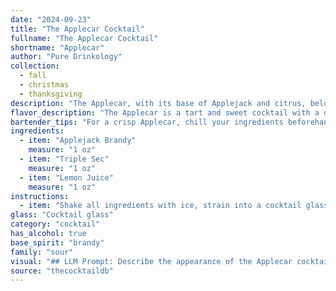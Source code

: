 ```yaml
---
date: "2024-09-23"
title: "The Applecar Cocktail"
fullname: "The Applecar Cocktail"
shortname: "Applecar"
author: "Pure Drinkology"
collection:
  - fall
  - christmas
  - thanksgiving
description: "The Applecar, with its base of Applejack and citrus, belongs to the Sour family of cocktails. Its origin is likely a modern twist on classic sour recipes, incorporating the unique flavor of Applejack, a spirit distilled from apple cider. "
flavor_description: "The Applecar is a tart and sweet cocktail with a delightful balance.  Applejack's rustic apple flavor shines through, softened by the citrusy zest of Triple Sec. Lemon juice adds a bright acidity that cuts through the sweetness, creating a refreshing and complex experience.  It's a perfect blend of fruity sweetness and tartness, with a subtle hint of applejack's unique character. "
bartender_tips: "For a crisp Applecar, chill your ingredients beforehand. Use fresh lemon juice for optimal flavor. Shake vigorously with ice to ensure proper dilution and a refreshing chill. Strain into a chilled coupe glass, and garnish with a lemon twist for an elegant touch. "
ingredients:
  - item: "Applejack Brandy"
    measure: "1 oz"
  - item: "Triple Sec"
    measure: "1 oz"
  - item: "Lemon Juice"
    measure: "1 oz"
instructions:
  - item: "Shake all ingredients with ice, strain into a cocktail glass, and serve."
glass: "Cocktail glass"
category: "cocktail"
has_alcohol: true
base_spirit: "brandy"
family: "sour"
visual: "## LLM Prompt: Describe the appearance of the Applecar cocktail.**Imagine a cocktail called Applecar made with:*** **Applejack:** A clear, slightly amber-colored apple brandy with a rich, fruity aroma.* **Triple Sec:** A clear, orange-flavored liqueur with a sweet and citrusy aroma.* **Lemon Juice:** Freshly squeezed, bright yellow juice with a tart, tangy flavor.**Consider the following factors:*** **Color:** What color would the combination of these ingredients create? Would it be a pale yellow, a vibrant amber, or something in between?* **Clarity:** Would the drink be clear, cloudy, or slightly hazy?* **Texture:** Would it be smooth, silky, or slightly viscous?* **Garnish:** What type of garnish would complement the flavor profile and enhance the visual appeal of the drink?**Describe the appearance of the Applecar cocktail in detail, evoking a vivid image in the reader's mind.** "
source: "thecocktaildb"
---
```


